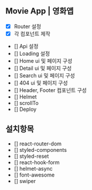 ## Movie App | 영화앱

- [x] Router 설정
- [x] 각 컴포넌트 제작
- [] Api 설정
- [] Loading 설정
- [] Home ui 및 페이지 구성
- [] Detail ui 및 페이지 구성
- [] Search ui 및 페이지 구성
- [] 404 ui 및 페이지 구성
- [] Header, Footer 컴포넌트 구성
- [] Helmet
- [] scrollTo
- [] Deploy

## 설치항목

- [] react-router-dom
- [] styled-components
- [] styled-reset
- [] react-hook-form
- [] helmet-async
- [] font-awesome
- [] swiper
